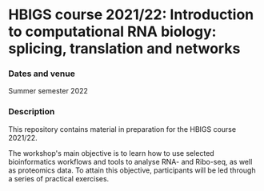 # HBIGS course 2021/22: Introduction to computational RNA biology: splicing, translation and networks

### Dates and venue

Summer semester 2022

### Description

This repository contains material in preparation for the HBIGS course 2021/22. 

The workshop's main objective is to learn how to use selected bioinformatics workflows and tools to analyse RNA- and Ribo-seq, as well as proteomics data. 
To attain this objective, participants will be led through a series of practical exercises.

